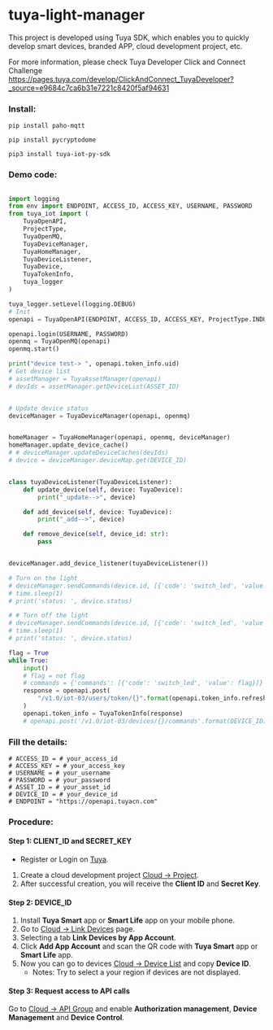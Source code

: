 # tuya-light-manager

This project is developed using Tuya SDK, which enables you to quickly develop smart devices, branded APP, cloud development project, etc.

For more information, please check Tuya Developer Click and Connect Challenge https://pages.tuya.com/develop/ClickAndConnect_TuyaDeveloper?_source=e9684c7ca6b31e7221c8420f5af94631


<h3>Install:</h3>

```
pip install paho-mqtt
```

```
pip install pycryptodome
```

```
pip3 install tuya-iot-py-sdk
```


<h3>Demo code:</h3>

```Python

import logging
from env import ENDPOINT, ACCESS_ID, ACCESS_KEY, USERNAME, PASSWORD
from tuya_iot import (
    TuyaOpenAPI,
    ProjectType,
    TuyaOpenMQ,
    TuyaDeviceManager,
    TuyaHomeManager,
    TuyaDeviceListener,
    TuyaDevice,
    TuyaTokenInfo,
    tuya_logger
)

tuya_logger.setLevel(logging.DEBUG)
# Init
openapi = TuyaOpenAPI(ENDPOINT, ACCESS_ID, ACCESS_KEY, ProjectType.INDUSTY_SOLUTIONS)

openapi.login(USERNAME, PASSWORD)
openmq = TuyaOpenMQ(openapi)
openmq.start()

print("device test-> ", openapi.token_info.uid)
# Get device list
# assetManager = TuyaAssetManager(openapi)
# devIds = assetManager.getDeviceList(ASSET_ID)


# Update device status
deviceManager = TuyaDeviceManager(openapi, openmq)


homeManager = TuyaHomeManager(openapi, openmq, deviceManager)
homeManager.update_device_cache()
# # deviceManager.updateDeviceCaches(devIds)
# device = deviceManager.deviceMap.get(DEVICE_ID)


class tuyaDeviceListener(TuyaDeviceListener):
    def update_device(self, device: TuyaDevice):
        print("_update-->", device)

    def add_device(self, device: TuyaDevice):
        print("_add-->", device)

    def remove_device(self, device_id: str):
        pass


deviceManager.add_device_listener(tuyaDeviceListener())

# Turn on the light
# deviceManager.sendCommands(device.id, [{'code': 'switch_led', 'value': True}])
# time.sleep(1)
# print('status: ', device.status)

# # Turn off the light
# deviceManager.sendCommands(device.id, [{'code': 'switch_led', 'value': False}])
# time.sleep(1)
# print('status: ', device.status)

flag = True
while True:
    input()
    # flag = not flag
    # commands = {'commands': [{'code': 'switch_led', 'value': flag}]}
    response = openapi.post(
        "/v1.0/iot-03/users/token/{}".format(openapi.token_info.refresh_token)
    )
    openapi.token_info = TuyaTokenInfo(response)
    # openapi.post('/v1.0/iot-03/devices/{}/commands'.format(DEVICE_ID), commands)

```

<h3>Fill the details:</h3>

```
# ACCESS_ID = # your_access_id
# ACCESS_KEY = # your_access_key
# USERNAME = # your_username
# PASSWORD = # your_password
# ASSET_ID = # your_asset_id
# DEVICE_ID = # your_device_id
# ENDPOINT = "https://openapi.tuyacn.com"
```

<h3>Procedure:</h3>

#### Step 1: CLIENT_ID and SECRET_KEY
- Register or Login on <a href="https://auth.tuya.com" target="_blanck">Tuya</a>.
1. Create a cloud development project <a href="https://iot.tuya.com/cloud" target="_blanck">Cloud -> Project</a>.
2. After successful creation, you will receive the **Client ID** and **Secret Key**.


#### Step 2: DEVICE_ID
1. Install **Tuya Smart** app or **Smart Life** app on your mobile phone.
2. Go to <a href="https://iot.tuya.com/cloud/appinfo/cappId/device" target="_blanck">Cloud -> Link Devices</a> page.
3. Selecting a tab **Link Devices by App Account**.
4. Click **Add App Account** and scan the QR code with **Tuya Smart** app or **Smart Life** app.
5. Now you can go to devices <a href="https://iot.tuya.com/cloud/appinfo/cappId/deviceList" target="_blanck">Cloud -> Device List</a> and copy **Device ID**.
    * Notes: Try to select a your region if devices are not displayed.


#### Step 3: Request access to API calls
Go to <a href="https://iot.tuya.com/cloud/appinfo/cappId/setting" target="_blanck">Cloud -> API Group</a> and enable **Authorization management**, **Device Management** and **Device Control**.




